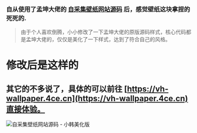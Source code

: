 ### 自从使用了孟坤大佬的 [自采集壁纸网站源码](https://mkblog.cn/825/) 后，感觉壁纸这块拿捏的死死的.
>由于个人喜欢倒腾，小小修改了一下孟坤大佬的原版源码样式，核心代码都是孟坤大佬的，仅仅是美化了一下样式，达到了符合自己的风格。

# 修改后是这样的
## 其它的不多说了，具体的可以前往  [https://vh-wallpaper.4ce.cn](https://vh-wallpaper.4ce.cn)直接体验。
![自采集壁纸网站源码 - 小韩美化版](https://cdn.jsdelivr.net/gh/uxiaohan/GitImgTypecho/usr/uploads/2020/11/2045490887.png)

